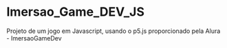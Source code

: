 # Imersao_Game_DEV_JS
Projeto de um jogo em Javascript, usando o p5.js proporcionado pela Alura - ImersaoGameDev
